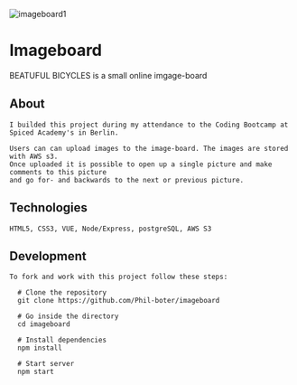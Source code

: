 ![imageboard1](https://user-images.githubusercontent.com/68227335/123141817-14bc6180-d459-11eb-82de-2383f8325de9.png)
# Imageboard

BEATUFUL BICYCLES is a small online imgage-board

## About

    I builded this project during my attendance to the Coding Bootcamp at Spiced Academy's in Berlin.

    Users can can upload images to the image-board. The images are stored with AWS s3. 
    Once uploaded it is possible to open up a single picture and make comments to this picture
    and go for- and backwards to the next or previous picture.
    
## Technologies

    HTML5, CSS3, VUE, Node/Express, postgreSQL, AWS S3
    
## Development

    To fork and work with this project follow these steps:

      # Clone the repository
      git clone https://github.com/Phil-boter/imageboard

      # Go inside the directory
      cd imageboard

      # Install dependencies
      npm install

      # Start server
      npm start
    

